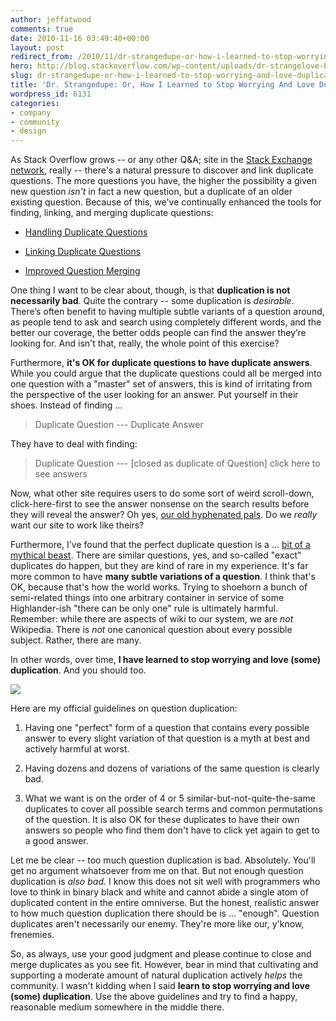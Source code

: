 ```yaml
---
author: jeffatwood
comments: true
date: 2010-11-16 03:49:40+00:00
layout: post
redirect_from: /2010/11/dr-strangedupe-or-how-i-learned-to-stop-worrying-and-love-duplication
hero: http://blog.stackoverflow.com/wp-content/uploads/dr-strangelove-bomb.jpg
slug: dr-strangedupe-or-how-i-learned-to-stop-worrying-and-love-duplication
title: 'Dr. Strangedupe: Or, How I Learned to Stop Worrying And Love Duplication'
wordpress_id: 6131
categories:
- company
- community
- design
---
```


As Stack Overflow grows -- or any other Q&A; site in the [Stack Exchange network](http://stackexchange.com/sites), really -- there's a natural pressure to discover and link duplicate questions. The more questions you have, the higher the possibility a given new question _isn't_ in fact a new question, but a duplicate of an older existing question. Because of this, we've continually enhanced the tools for finding, linking, and merging duplicate questions:





  * [Handling Duplicate Questions](http://blog.stackoverflow.com/2009/04/handling-duplicate-questions/)

  * [Linking Duplicate Questions](http://blog.stackoverflow.com/2009/05/linking-duplicate-questions/)

  * [Improved Question Merging](http://blog.stackoverflow.com/2010/06/improved-question-merging/)


One thing I want to be clear about, though, is that **duplication is not necessarily bad**. Quite the contrary -- some duplication is _desirable_. There’s often benefit to having multiple subtle variants of a question around, as people tend to ask and search using completely different words, and the better our coverage, the better odds people can find the answer they’re looking for. And isn't that, really, the whole point of this exercise?

Furthermore, **it's OK for duplicate questions to have duplicate answers**. While you could argue that the duplicate questions could all be merged into one question with a "master" set of answers, this is kind of irritating from the perspective of the user looking for an answer. Put yourself in their shoes. Instead of finding ...



<blockquote>
Duplicate Question
---
Duplicate Answer
</blockquote>



They have to deal with finding:



<blockquote>
Duplicate Question
---
[closed as duplicate of Question] click here to see answers
</blockquote>



Now, what other site requires users to do some sort of weird scroll-down, click-here-first to see the answer nonsense on the search results before they will reveal the answer? Oh yes, [our old hyphenated pals](http://www.codinghorror.com/blog/2009/03/whos-your-arch-enemy.html).  Do we _really_ want our site to work like theirs?

Furthermore, I've found that the perfect duplicate question is a ... [bit of a mythical beast](http://en.wikipedia.org/wiki/Unicorn). There are similar questions, yes, and so-called "exact" duplicates do happen, but they are kind of rare in my experience. It's far more common to have **many subtle variations of a question**. I think that's OK, because that's how the world works. Trying to shoehorn a bunch of semi-related things into one arbitrary container in service of some Highlander-ish "there can be only one" rule is ultimately harmful. Remember: while there are aspects of wiki to our system, we are _not_ Wikipedia. There is _not_ one canonical question about every possible subject. Rather, there are many.

In other words, over time, **I have learned to stop worrying and love (some) duplication**. And you should too.

[![](http://blog.stackoverflow.com/wp-content/uploads/dr-strangelove-bomb.jpg)](http://www.imdb.com/title/tt0057012/)

Here are my official guidelines on question duplication:





  1. Having one "perfect" form of a question that contains every possible answer to every slight variation of that question is a myth at best and actively harmful at worst.

  2. Having dozens and dozens of variations of the same question is clearly bad.

  3. What we want is on the order of 4 or 5 similar-but-not-quite-the-same duplicates to cover all possible search terms and common permutations of the question. It is also OK for these duplicates to have their own answers so people who find them don't have to click yet again to get to a good answer.


Let me be clear -- too much question duplication is bad. Absolutely. You'll get no argument whatsoever from me on that. But not enough question duplication is _also bad_. I know this does not sit well with programmers who love to think in binary black and white and cannot abide a single atom of duplicated content in the entire omniverse. But the honest, realistic answer to how much question duplication there should be is ... "enough". Question duplicates aren't necessarily our enemy. They're more like our, y'know, frenemies.

So, as always, use your good judgment and please continue to close and merge duplicates as you see fit. However, bear in mind that cultivating and supporting a moderate amount of natural duplication actively _helps_ the community. I wasn't kidding when I said **learn to stop worrying and love (some) duplication**. Use the above guidelines and try to find a happy, reasonable medium somewhere in the middle there.
